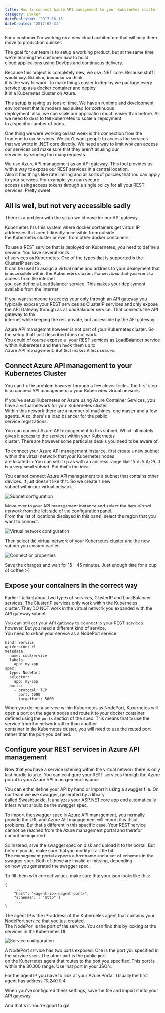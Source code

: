 ```yaml
---
title: How to connect Azure API management to your Kubernetes cluster
category: Docker
datePublished: '2017-06-16'
dateCreated: '2017-07-31'
---
```

<!--kg-card-begin: markdown--><p>For a customer I'm working on a new cloud architecture that will help them move to production quicker.<br>
The goal for our team is to setup a working product, but at the same time we're learning the customer how to build<br>
cloud applications using DevOps and continuous delivery.</p>
<p>Because this project is completely new, we use .NET core. Because stuff I would say. But also, because we think<br>
it is the way forward. To make things easier to deploy we package every service up as a docker container and deploy<br>
it in a Kubernetes cluster on Azure.</p>
<p>This setup is saving us tons of time. We have a runtime and development environment that is modern and suited for continuous<br>
deployment. Also, we can scale our application much easier than before. All we need to do is to tell kubernetes to scale a deployment<br>
to a specific number of pods.</p>
<p>One thing we were working on last week is the connection from the frontend to our services. We don't want people to access the services<br>
that we wrote in .NET core directly. We need a way to limit who can access our services and make sure that they aren't abusing our<br>
services by sending too many requests.</p>
<p>We use Azure API management as an API gateway. This tool provides us with a way to expose our REST services in a central location.<br>
Also it has things like rate limiting and all sorts of policies that you can apply to your services. For example, you can secure<br>
access using access tokens through a single policy for all your REST services. Pretty sweet.</p>
<h2 id="alliswellbutnotveryaccessiblesadly">All is well, but not very accessible sadly</h2>
<p>There is a problem with the setup we choose for our API gateway.</p>
<p>Kubernetes has this system where docker containers get virtual IP addresses that aren't directly accessible from outside<br>
the Kubernetes cluster or even from other docker containers.</p>
<p>To use a REST service that is deployed on Kubernetes, you need to define a service. You have several kinds<br>
of services on Kubernetes. One of the types that is supported is the ClusterIP service.<br>
It can be used to assign a virtual name and address to your deployment that<br>
is accessible within the Kubernetes cluster. For services that you want to access from the internet<br>
you can define a LoadBalancer service. This makes your deployment available from the internet.</p>
<p>If you want someone to access your only through an API gateway you typically expose your REST services as ClusterIP services and only expose the API Gateway through as a LoadBalancer service. That connects the API gateway to the<br>
internet while keeping the rest private, but accessible by the API gateway.</p>
<p>Azure API managemnt however is not part of your Kubernetes cluster. So the setup that I just described does not work.<br>
You could of course expose all your REST services as LoadBalancer service within Kubernetes and then hook them up to<br>
Azure API management. But that makes it less secure.</p>
<h2 id="connectazureapimanagementtoyourkubernetescluster">Connect Azure API management to your Kubernetes Cluster</h2>
<p>You can fix the problem however through a few clever tricks. The first step is to connect API management to your Kubernetes virtual network.</p>
<p>If you've setup Kubernetes on Azure using Azure Container Services, you have a virtual network for your Kubernetes cluster.<br>
Within this network there are a number of machines, one master and a few agents. Also, there's a load balancer for the public<br>
service registrations.</p>
<p>You can connect Azure API management to this subnet. Which ultimately gives it access to the services within your Kubernetes<br>
cluster. There are however some particular details you need to be aware of.</p>
<p>To connect your Azure API management instance, first create a new subnet within the virtual network that your Kubernetes nodes<br>
are located in. You can set it up as with an address range like <code>10.0.0.0/29</code>. It is a very small subnet. But that's the idea.</p>
<p>You cannot connect Azure API management to a subnet that contains other devices. It just doesn't like that. So we create a new<br>
subnet within our virtual network.</p>
<p><img src="/content/images/2017/07/subnet-configuration.png" alt="Subnet configuration"></p>
<p>Move over to your API management instance and select the item <em>Virtual network</em> from the left side of the configuration panel.<br>
From the list of locations displayed in this panel, select the region that you want to connect.</p>
<p><img src="/content/images/2017/07/virtual-network-config.png" alt="Virtual network configuration"></p>
<p>Then select the virtual network of your Kubernetes cluster and the new subnet you created earlier.</p>
<p><img src="/content/images/2017/07/connection-props.png" alt="Connection properties"></p>
<p>Save the changes and wait for 15 - 45 minutes. Just enough time for a cup of coffee :-)</p>
<h2 id="exposeyourcontainersinthecorrectway">Expose your containers in the correct way</h2>
<p>Earlier I talked about two types of services, ClusterIP and LoadBalancer services. The ClusterIP services only work within the Kubernetes<br>
cluster. They DO NOT work in the virtual network you expanded with the API gateway subnet.</p>
<p>You can still get your API gateway to connect to your REST services however. But you need a different kind of service.<br>
You need to define your service as a NodePort service.</p>
<pre><code class="language-yaml">kind: Service
apiVersion: v1
metadata:
  name: coolservice
  labels:
    app: my-app
spec:
  type: NodePort 
  selector:
    app: my-app
  ports:
    - protocol: TCP
      port: 5000
      targetPort: 5000
</code></pre>
<p>When you define a service within Kubernetes as NodePort, Kubernetes will open a port on the agent nodes and route it to your docker container defined using the <code>ports</code> section of the spec. This means that to use the service from the network rather than another<br>
container in the Kubernetes cluster, you will need to use the routed port rather than the port you defined.</p>
<h2 id="configureyourrestservicesinazureapimanagement">Configure your REST services in Azure API management</h2>
<p>Now that you have a service listening within the virtual network there is only last hurdle to take. You can configure your REST services through the Azure portal in your Azure API management instance.</p>
<p>You can either define your API by hand or import it using a swagger file. On our team we use swagger, generated by a library<br>
called Swashbuckle. It analyzes your ASP.NET core app and automatically infers what should be the swagger spec.</p>
<p>To import the swagger spec in Azure API management, you normally provide the URL and Azure API management will import it without<br>
problems. But that's different in this specific case. Your REST service cannot be reached from the Azure management portal and therefor<br>
cannot be imported.</p>
<p>So instead, save the swagger spec on disk and upload it to the portal. But before you do, make sure that you modify it a little bit.<br>
The management portal expects a hostname and a set of schemes in the swagger spec. Both of these are invalid or missing, depending<br>
on how you generated the swagger spec.</p>
<p>To fill them with correct values, make sure that your json looks like this:</p>
<pre><code class="language-json">{ 
    ....
    &quot;host&quot;: &quot;&lt;agent-ip&gt;:&lt;agent-port&gt;&quot;,
    &quot;schemes&quot;: [ &quot;http&quot; ]
    ....
}
</code></pre>
<p>The agent IP is the IP-address of the Kubernetes agent that contains your NodePort service that you just created.<br>
The NodePort is the port of the service. You can find this by looking at the services in the Kubernetes UI.</p>
<p><img src="/content/images/2017/07/service-config-1.png" alt="Service configuration"></p>
<p>A NodePort service has two ports exposed. One is the port you specified in the service spec. The other port is the public port<br>
on the Kubernetes agent that routes to the port you specified. This port is within the 30.000 range. Use that port in your JSON.</p>
<p>For the agent IP you have to look at your Azure Portal. Usually the first agent has address <em>10.240.0.4</em>.</p>
<p>When you've configured these settings, save the file and import it into your API gateway.</p>
<p>And that's it. You're good to go!</p>
<!--kg-card-end: markdown-->
